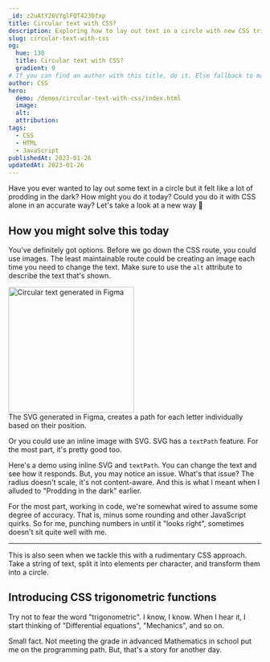 ```yaml
---
_id: z2uAtY26VYglFQT423Dfxp
title: Circular text with CSS?
description: Exploring how to lay out text in a circle with new CSS trigonometric functions
slug: circular-text-with-css
og:
  hue: 130
  title: Circular text with CSS?
  gradient: 9
# If you can find an author with this title, do it. Else fallback to main. You can change it easily in the CMS.
author: CSS
hero:
  demo: /demos/circular-text-with-css/index.html
  image:
  alt:
  attribution:
tags:
  - CSS
  - HTML
  - JavaScript
publishedAt: 2023-01-26
updatedAt: 2023-01-26
---
```

Have you ever wanted to lay out some text in a circle but it felt like a lot of prodding in the dark? How might you do it today? Could you do it with CSS alone in an accurate way? Let's take a look at a new way 👀

<TableOfContents></TableOfContents>

## How you might solve this today
You've definitely got options. Before we go down the CSS route, you could use images. The least maintainable route could be creating an image each time you need to change the text. Make sure to use the `alt` attribute to describe the text that's shown.

<img src="/media/image/2023/january/cheeps/circular-text-with-css/circular-text.png" alt="Circular text generated in Figma" width="250" height="250" />

<Aside data-type="note">
  The SVG generated in Figma, creates a path for each letter individually based on their position.
</Aside>

Or you could use an inline image with SVG. SVG has a `textPath` feature. For the most part, it's pretty good too.

<INSERT SVG DEMO>

Here's a demo using inline SVG and `textPath`. You can change the text and see how it responds. But, you may notice an issue. What's that issue? The radius doesn't scale, it's not content-aware. And this is what I meant when I alluded to "Prodding in the dark" earlier.

For the most part, working in code, we're somewhat wired to assume some degree of accuracy. That is, minus some rounding and other JavaScript quirks. So for me, punching numbers in until it "looks right", sometimes doesn't sit quite well with me.

---

This is also seen when we tackle this with a rudimentary CSS approach. Take a string of text, split it into elements per character, and transform them into a circle.

<INSERT CSS CODE>

## Introducing CSS trigonometric functions

<BrowserSupport></BrowserSupport>

Try not to fear the word "trigonometric". I know, I know. When I hear it, I start thinking of "Differential equations", "Mechanics", and so on.

<Aside>
Small fact. Not meeting the grade in advanced Mathematics in school put me on the programming path. But, that's a story for another day.
</Aside>

